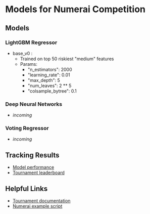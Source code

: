# Models for Numerai Competition

## Models
### LightGBM Regressor
* base_v0 :
  * Trained on top 50 riskiest "medium" features
  * Params:
    * "n_estimators": 2000
    * "learning_rate": 0.01
    * "max_depth": 5
    * "num_leaves": 2 ** 5
    * "colsample_bytree": 0.1

### Deep Neural Networks
* *incoming*

### Voting Regressor
* *incoming*

## Tracking Results
* [Model performance](https://numer.ai/models)
* [Tournament leaderboard](https://numer.ai/tournament)


## Helpful Links
* [Tournament documentation](https://docs.numer.ai/)
* [Numerai example script](https://github.com/numerai/example-scripts)
